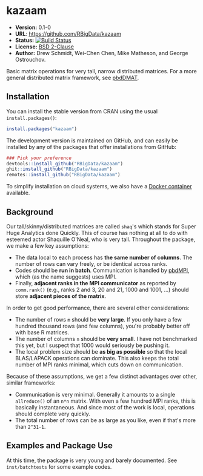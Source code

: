 # kazaam

* **Version:** 0.1-0
* **URL**: https://github.com/RBigData/kazaam
* **Status:** [![Build Status](https://travis-ci.org/RBigData/kazaam.png)](https://travis-ci.org/RBigData/kazaam)
* **License:** [BSD 2-Clause](http://opensource.org/licenses/BSD-2-Clause)
* **Author:** Drew Schmidt, Wei-Chen Chen, Mike Matheson, and George Ostrouchov.

Basic matrix operations for very tall, narrow distributed matrices.  For a more general distributed matrix framework, see [pbdDMAT](https://cran.r-project.org/package=pbdDMAT).



## Installation

You can install the stable version from CRAN using the usual `install.packages()`:

```r
install.packages("kazaam")
```

The development version is maintained on GitHub, and can easily be installed by any of the packages that offer installations from GitHub:

```r
### Pick your preference
devtools::install_github("RBigData/kazaam")
ghit::install_github("RBigData/kazaam")
remotes::install_github("RBigData/kazaam")
```

To simplify installation on cloud systems, we also have a
[Docker container](https://github.com/RBigData/pbdr-kazaam) available.



## Background

Our tall/skinny/distributed matrices are called `shaq`'s which stands for Super Huge Analytics done Quickly.  This of course has nothing at all to do with esteemed actor Shaquille O'Neal, who is very tall.  Throughout the package, we make a few key assumptions:
* The data local to each process has **the same number of columns**.  The number of rows can vary freely, or be identical across ranks.
* Codes should be **run in batch**.  Communication is handled by [pbdMPI](https://cran.r-project.org/package=pbdMPI), which (as the name suggests) uses MPI.
* Finally, **adjacent ranks in the MPI communicator** as reported by `comm.rank()` (e.g., ranks 2 and 3, 20 and 21, 1000 and 1001, ...) should store **adjacent pieces of the matrix**.

In order to get good performance, there are several other considerations:

* The number of rows `m` should be **very large**.  If you only have a few hundred thousand rows (and few columns), you're probably better off with base R matrices.
* The number of columns `n` should be **very small**.  I have not benchmarked this yet, but I suspect that 1000 would seriously be pushing it.
* The local problem size should be **as big as possible** so that the local BLAS/LAPACK operations can dominate.  This also keeps the total number of MPI ranks minimal, which cuts down on communication.

Because of these assumptions, we get a few distinct advantages over other, similar frameworks:
* Communication is very minimal.  Generally it amounts to a single `allreduce()` of an `n*n` matrix.  With even a few hundred MPI ranks, this is basically instantaneous.  And since most of the work is local, operations should complete very quickly.
* The total number of rows can be as large as you like, even if that's more than `2^31-1`.



## Examples and Package Use

At this time, the package is very young and barely documented.  See `inst/batchtests` for some example codes.
